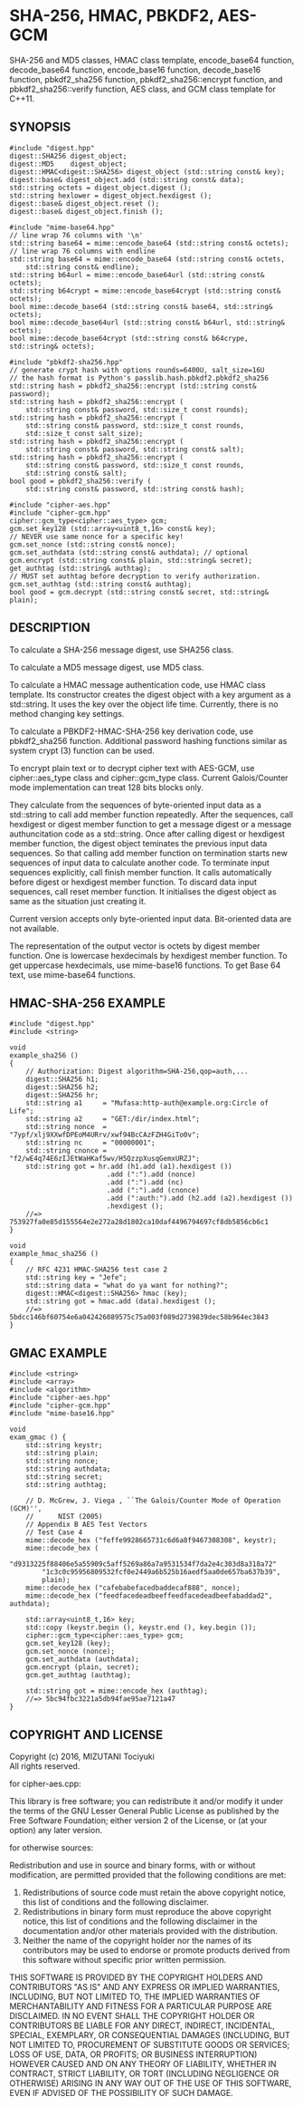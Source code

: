 SHA-256, HMAC, PBKDF2, AES-GCM
==========================

SHA-256 and MD5 classes, HMAC class template,
encode\_base64 function, decode\_base64 function,
encode\_base16 function, decode\_base16 function,
pbkdf2\_sha256 function,
pbkdf2\_sha256::encrypt function, and pbkdf2\_sha256::verify function,
AES class, and GCM class template
for C++11.

SYNOPSIS
--------

    #include "digest.hpp"
    digest::SHA256 digest_object;
    digest::MD5    digest_object;
    digest::HMAC<digest::SHA256> digest_object (std::string const& key);
    digest::base& digest_object.add (std::string const& data);
    std::string octets = digest_object.digest ();
    std::string hexlower = digest_object.hexdigest ();
    digest::base& digest_object.reset ();
    digest::base& digest_object.finish ();

    #include "mime-base64.hpp"
    // line wrap 76 columns with '\n'
    std::string base64 = mime::encode_base64 (std::string const& octets);
    // line wrap 76 columns with endline
    std::string base64 = mime::encode_base64 (std::string const& octets,
        std::string const& endline);
    std::string b64url = mime::encode_base64url (std::string const& octets);
    std::string b64crypt = mime::encode_base64crypt (std::string const& octets);
    bool mime::decode_base64 (std::string const& base64, std::string& octets);
    bool mime::decode_base64url (std::string const& b64url, std::string& octets);
    bool mime::decode_base64crypt (std::string const& b64crype, std::string& octets);

    #include "pbkdf2-sha256.hpp"
    // generate crypt hash with options rounds=6400U, salt_size=16U
    // the hash format is Python's passlib.hash.pbkdf2.pbkdf2_sha256
    std::string hash = pbkdf2_sha256::encrypt (std::string const& password);
    std::string hash = pbkdf2_sha256::encrypt (
        std::string const& password, std::size_t const rounds);
    std::string hash = pbkdf2_sha256::encrypt (
        std::string const& password, std::size_t const rounds,
        std::size_t const salt_size);
    std::string hash = pbkdf2_sha256::encrypt (
        std::string const& password, std::string const& salt);
    std::string hash = pbkdf2_sha256::encrypt (
        std::string const& password, std::size_t const rounds,
        std::string const& salt);
    bool good = pbkdf2_sha256::verify (
        std::string const& password, std::string const& hash);

    #include "cipher-aes.hpp"
    #include "cipher-gcm.hpp"
    cipher::gcm_type<cipher::aes_type> gcm;
    gcm.set_key128 (std::array<uint8_t,16> const& key);
    // NEVER use same nonce for a specific key!
    gcm.set_nonce (std::string const& nonce);
    gcm.set_authdata (std::string const& authdata); // optional
    gcm.encrypt (std::string const& plain, std::string& secret);
    get_authtag (std::string& authtag);
    // MUST set authtag before decryption to verify authorization.
    gcm.set_authtag (std::string const& authtag);
    bool good = gcm.decrypt (std::string const& secret, std::string& plain);

DESCRIPTION
-----------

To calculate a SHA-256 message digest, use SHA256 class.

To calculate a MD5 message digest, use MD5 class.

To calculate a HMAC message authentication code, use HMAC class
template. Its constructor creates the digest object with
a key argument as a std::string. It uses the key over the
object life time. Currently, there is no method changing key
settings.

To calculate a PBKDF2-HMAC-SHA-256 key derivation code,
use pbkdf2_sha256 function. Additional password hashing
functions similar as system crypt (3) function can be used.

To encrypt plain text or to decrypt cipher text with AES-GCM,
use cipher::aes\_type class and cipher::gcm\_type class.
Current Galois/Counter mode implementation can treat
128 bits blocks only.

They calculate from the sequences of byte-oriented input data
as a std::string to call add member function repeatedly.
After the sequences, call hexdigest or digest member function
to get a message digest or a message authuncitation code
as a std::string. Once after calling digest or hexdigest member
function, the digest object teminates the previous input data
sequences. So that calling add member function on termination
starts new sequences of input data to calculate another code.
To terminate input sequences explicitly, call finish member
function. It calls automatically before digest or hexdigest
member function. To discard data input sequences, call reset
member function. It initialises the digest object as same as
the situation just creating it.

Current version accepts only byte-oriented input data.
Bit-oriented data are not available.

The representation of the output vector is octets by digest
member function. One is lowercase hexdecimals by hexdigest
member function. To get uppercase hexdecimals, use mime-base16
functions. To get Base 64 text, use mime-base64 functions.

HMAC-SHA-256 EXAMPLE
------------------

    #include "digest.hpp"
    #include <string>
    
    void
    example_sha256 ()
    {
        // Authorization: Digest algorithm=SHA-256,qop=auth,...
        digest::SHA256 h1;
        digest::SHA256 h2;
        digest::SHA256 hr;
        std::string a1     = "Mufasa:http-auth@example.org:Circle of Life";
        std::string a2     = "GET:/dir/index.html";
        std::string nonce  = "7ypf/xlj9XXwfDPEoM4URrv/xwf94BcCAzFZH4GiTo0v";
        std::string nc     = "00000001";
        std::string cnonce = "f2/wE4q74E6zIJEtWaHKaf5wv/H5QzzpXusqGemxURZJ";
        std::string got = hr.add (h1.add (a1).hexdigest ())
                            .add (":").add (nonce)
                            .add (":").add (nc)
                            .add (":").add (cnonce)
                            .add (":auth:").add (h2.add (a2).hexdigest ())
                            .hexdigest ();
        //=> 753927fa0e85d155564e2e272a28d1802ca10daf4496794697cf8db5856cb6c1
    }

    void
    example_hmac_sha256 ()
    {
        // RFC 4231 HMAC-SHA256 test case 2
        std::string key = "Jefe";
        std::string data = "what do ya want for nothing?";
        digest::HMAC<digest::SHA256> hmac (key);
        std::string got = hmac.add (data).hexdigest ();
        //=> 5bdcc146bf60754e6a042426089575c75a003f089d2739839dec58b964ec3843
    }

GMAC EXAMPLE
----------

    #include <string>
    #include <array>
    #include <algorithm>
    #include "cipher-aes.hpp"
    #include "cipher-gcm.hpp"
    #include "mime-base16.hpp"

    void
    exam_gmac () {
        std::string keystr;
        std::string plain;
        std::string nonce;
        std::string authdata;
        std::string secret;
        std::string authtag;

        // D. McGrew, J. Viega , ``The Galois/Counter Mode of Operation (GCM)'',
        //      NIST (2005)
        // Appendix B AES Test Vectors
        // Test Case 4
        mime::decode_hex ("feffe9928665731c6d6a8f9467308308", keystr);
        mime::decode_hex (
            "d9313225f88406e5a55909c5aff5269a86a7a9531534f7da2e4c303d8a318a72"
            "1c3c0c95956809532fcf0e2449a6b525b16aedf5aa0de657ba637b39",
            plain);
        mime::decode_hex ("cafebabefacedbaddecaf888", nonce);
        mime::decode_hex ("feedfacedeadbeeffeedfacedeadbeefabaddad2", authdata);

        std::array<uint8_t,16> key;
        std::copy (keystr.begin (), keystr.end (), key.begin ());
        cipher::gcm_type<cipher::aes_type> gcm;
        gcm.set_key128 (key);
        gcm.set_nonce (nonce);
        gcm.set_authdata (authdata);
        gcm.encrypt (plain, secret);
        gcm.get_authtag (authtag);

        std::string got = mime::encode_hex (authtag);
        //=> 5bc94fbc3221a5db94fae95ae7121a47
    }

COPYRIGHT AND LICENSE
---------------------

Copyright (c) 2016, MIZUTANI Tociyuki  
All rights reserved.

for cipher-aes.cpp:

This library is free software; you can redistribute it and/or
modify it under the terms of the GNU Lesser General Public
License as published by the Free Software Foundation; either
version 2 of the License, or (at your option) any later version.

for otherwise sources:

Redistribution and use in source and binary forms, with or without
modification, are permitted provided that the following conditions are met:

 1. Redistributions of source code must retain the above copyright notice,
    this list of conditions and the following disclaimer.
 2. Redistributions in binary form must reproduce the above copyright
    notice, this list of conditions and the following disclaimer in the
    documentation and/or other materials provided with the distribution.
 3. Neither the name of the copyright holder nor the names of its
    contributors may be used to endorse or promote products derived from
    this software without specific prior written permission.

THIS SOFTWARE IS PROVIDED BY THE COPYRIGHT HOLDERS AND CONTRIBUTORS
"AS IS" AND ANY EXPRESS OR IMPLIED WARRANTIES, INCLUDING, BUT NOT
LIMITED TO, THE IMPLIED WARRANTIES OF MERCHANTABILITY AND FITNESS FOR
A PARTICULAR PURPOSE ARE DISCLAIMED. IN NO EVENT SHALL THE COPYRIGHT
HOLDER OR CONTRIBUTORS BE LIABLE FOR ANY DIRECT, INDIRECT, INCIDENTAL,
SPECIAL, EXEMPLARY, OR CONSEQUENTIAL DAMAGES (INCLUDING, BUT NOT LIMITED
TO, PROCUREMENT OF SUBSTITUTE GOODS OR SERVICES; LOSS OF USE, DATA, OR
PROFITS; OR BUSINESS INTERRUPTION) HOWEVER CAUSED AND ON ANY THEORY OF
LIABILITY, WHETHER IN CONTRACT, STRICT LIABILITY, OR TORT (INCLUDING
NEGLIGENCE OR OTHERWISE) ARISING IN ANY WAY OUT OF THE USE OF THIS
SOFTWARE, EVEN IF ADVISED OF THE POSSIBILITY OF SUCH DAMAGE.
